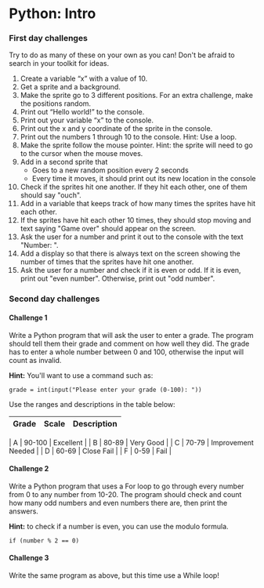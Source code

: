 # Python: Intro
### First day challenges
Try to do as many of these on your own as you can! Don't be afraid to search in your toolkit for ideas.
1. Create a variable “x” with a value of 10.
2. Get a sprite and a background.
3. Make the sprite go to 3 different positions. For an extra challenge, make the positions random.
4. Print out “Hello world!” to the console.
5. Print out your variable “x” to the console.
6. Print out the x and y coordinate of the sprite in the console.
7. Print out the numbers 1 through 10 to the console. Hint: Use a loop.
8. Make the sprite follow the mouse pointer. Hint: the sprite will need to go to the cursor when the mouse moves.
9. Add in a second sprite that
    * Goes to a new random position every 2 seconds
    * Every time it moves, it should print out its new location in the console
11. Check if the sprites hit one another. If they hit each other, one of them should say "ouch".
12. Add in a variable that keeps track of how many times the sprites have hit each other.
13. If the sprites have hit each other 10 times, they should stop moving and text saying "Game over" should appear on the screen.
14. Ask the user for a number and print it out to the console with the text "Number: ".
15. Add a display so that there is always text on the screen showing the number of times that the sprites have hit one another.
16. Ask the user for a number and check if it is even or odd. If it is even, print out "even number". Otherwise, print out "odd
number".

### Second day challenges
#### Challenge 1
Write a Python program that will ask the user to enter a grade. The program should tell them their grade and comment on how well they did. The grade has to enter a whole number between 0 and 100, otherwise the input will count as invalid. 

**Hint:** You'll want to use a command such as:

```grade = int(input("Please enter your grade (0-100): "))```

Use the ranges and descriptions in the table below:

| Grade | Scale  | Description        |
| ----- | ------ | ------------------ |

| A     | 90-100 | Excellent          |
| B     | 80-89  | Very Good          |
| C     | 70-79  | Improvement Needed |
| D     | 60-69  | Close Fail         |
| F     | 0-59   | Fail               |

#### Challenge 2
Write a Python program that uses a For loop to go through every number from 0 to any number from 10-20. The program should check and count how many odd numbers and even numbers there are, then print the answers.

**Hint:** to check if a number is even, you can use the modulo formula.

```if (number % 2 == 0)```

#### Challenge 3
Write the same program as above, but this time use a While loop!

